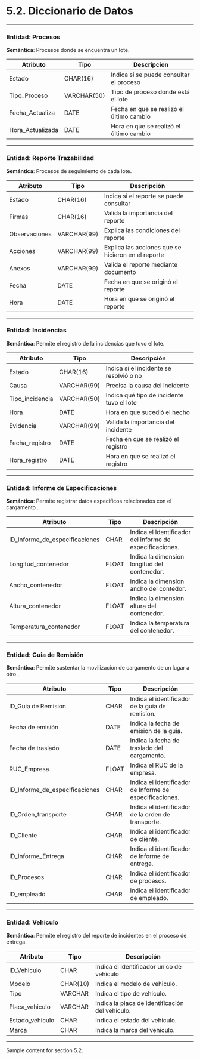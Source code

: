 # 5.2. Diccionario de Datos
---

### **Entidad: Procesos**

**Semántica**: Procesos donde se encuentra un lote.

| Atributo         | Tipo| Descripcion |
|------------------|---------------------|---------------------|
| Estado           | CHAR(16)         |  Indica si se puede consultar el proceso      |
| Tipo_Proceso     | VARCHAR(50)         | Tipo de proceso donde está el lote           |
| Fecha_Actualiza  | DATE|  Fecha en que se realizó el último cambio     |
| Hora_Actualizada | DATE| Hora en que se realizó el último cambio      |


---
### **Entidad: Reporte Trazabilidad**

**Semántica**: Procesos de seguimiento de cada lote.

| Atributo       | Tipo | Descripción                             |
|----------------|------------|-----------------------------------------|
| Estado         | CHAR(16)     | Indica si el reporte se puede consultar |
| Firmas         | CHAR(16)     | Valida la importancia del reporte       |
| Observaciones  | VARCHAR(99)     | Explica las condiciones del reporte     |
| Acciones       | VARCHAR(99)     | Explica las acciones que se hicieron en el reporte |
| Anexos         | VARCHAR(99)     | Valida el reporte mediante documento    |
| Fecha          | DATE | Fecha en que se originó el reporte      |
| Hora           | DATE     | Hora en que se originó el reporte       |

---

### **Entidad: Incidencias**




**Semántica**: Permite el registro de la incidencias que tuvo el lote.

| Atributo        | Tipo |  Descripción                             |
|------------------|------------|----------------------------|
| Estado           | CHAR(16)      | Indica si el incidente se resolvió o no |
| Causa            | VARCHAR(99)      | Precisa la causa del incidente          |
| Tipo_incidencia  | VARCHAR(50)      | Indica qué tipo de incidente tuvo el lote |
| Hora             | DATE | Hora en que sucedió el hecho            |
| Evidencia        | VARCHAR(99)      | Valida la importancia del incidente     |
| Fecha_registro   | DATE | Fecha en que se realizó el registro     |
| Hora_registro    | DATE| Hora en que se realizó el registro      |

---



### **Entidad: Informe de Especificaciones**




**Semántica**: Permite registrar datos especificos relacionados con el cargamento .

| Atributo        | Tipo | Descripción                             |
|------------------|------------|-----------------------------------------|
| ID_Informe_de_especificaciones         | CHAR     | Indica el Identificador del informe de especificaciones. |
| Longitud_contenedor           | FLOAT      | Indica la dimension longitud del contenedor. |
| Ancho_contenedor        | FLOAT        | Indica la dimension ancho del contedor. |
| Altura_contenedor  | FLOAT     | Indica la dimension altura del contenedor. |
| Temperatura_contenedor  | FLOAT   | Indica la temperatura del contenedor. |

---

### **Entidad: Guia de Remisión**




**Semántica**: Permite sustentar la movilizacion de cargamento de un lugar a otro .

| Atributo        |Tipo | Descripción                             |
|------------------|------------|-----------------------------------------|
| ID_Guia de Remision          | CHAR     | Indica el identificador de la guia de remision. |
| Fecha de emisión           | DATE     | Indica la fecha de emision de la guia. |
| Fecha de traslado         | DATE      | Indica la fecha de traslado del cargamento. |
| RUC_Empresa  | FLOAT    | Indica el RUC de la empresa. |
|ID_Informe_de_especificaciones| CHAR | Indica el identificador de Informe de especificaciones.|
|ID_Orden_transporte| CHAR | Indica el identificador de la orden de transporte.|
|ID_Cliente| CHAR | Indica el identificador de cliente.|
|ID_Informe_Entrega| CHAR | Indica el identificador de Informe de entrega.|
|ID_Procesos| CHAR | Indica el identificador de procesos.|
|ID_empleado| CHAR | Indica el identificador de empleado.|



---
### **Entidad: Vehiculo**




**Semántica**: Permite el registro del reporte de incidentes en el proceso de entrega.

| Atributo        | Tipo| Descripción                             |
|------------------|------------|-----------------------------------------|
|ID_Vehiculo | CHAR | Indica el identificador unico de vehiculo|
| Modelo           | CHAR(10)   | Indica el modelo de vehiculo. |
| Tipo           | VARCHAR      | Indica el tipo de vehiculo. |
| Placa_vehiculo  | VARCHAR    | Indica la placa de identificación del vehículo.|
| Estado_vehiculo      | CHAR   | Indica el estado del vehiculo. |
| Marca       | CHAR   | Indica la marca del vehiculo. |

---
Sample content for section 5.2.

